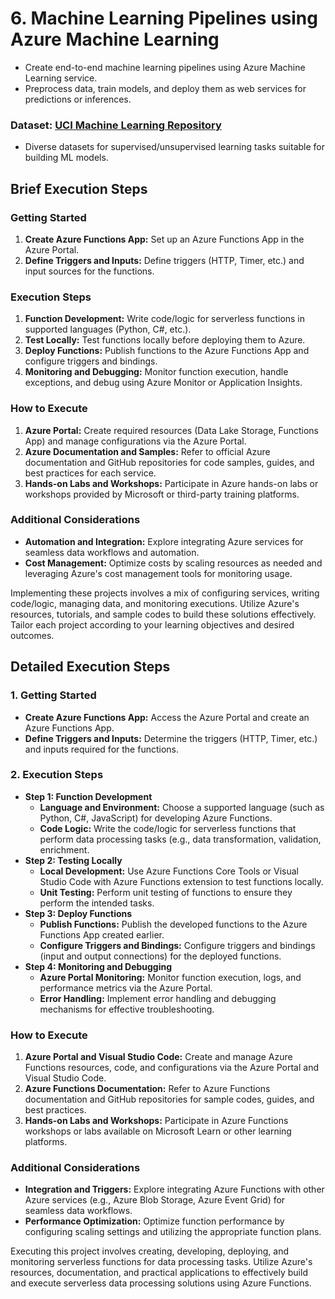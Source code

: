 # 6. Machine Learning Pipelines using Azure Machine Learning
- Create end-to-end machine learning pipelines using Azure Machine Learning service.
- Preprocess data, train models, and deploy them as web services for predictions or inferences.

### Dataset: [UCI Machine Learning Repository](https://archive.ics.uci.edu/ml/index.php)
- Diverse datasets for supervised/unsupervised learning tasks suitable for building ML models.

## Brief Execution Steps
### Getting Started
1. **Create Azure Functions App:** Set up an Azure Functions App in the Azure Portal.
2. **Define Triggers and Inputs:** Define triggers (HTTP, Timer, etc.) and input sources for the functions.

### Execution Steps
1. **Function Development:** Write code/logic for serverless functions in supported languages (Python, C#, etc.).
2. **Test Locally:** Test functions locally before deploying them to Azure.
3. **Deploy Functions:** Publish functions to the Azure Functions App and configure triggers and bindings.
4. **Monitoring and Debugging:** Monitor function execution, handle exceptions, and debug using Azure Monitor or Application Insights.

### How to Execute
1. **Azure Portal:** Create required resources (Data Lake Storage, Functions App) and manage configurations via the Azure Portal.
2. **Azure Documentation and Samples:** Refer to official Azure documentation and GitHub repositories for code samples, guides, and best practices for each service.
3. **Hands-on Labs and Workshops:** Participate in Azure hands-on labs or workshops provided by Microsoft or third-party training platforms.

### Additional Considerations
- **Automation and Integration:** Explore integrating Azure services for seamless data workflows and automation.
- **Cost Management:** Optimize costs by scaling resources as needed and leveraging Azure's cost management tools for monitoring usage.

Implementing these projects involves a mix of configuring services, writing code/logic, managing data, and monitoring executions. Utilize Azure's resources, tutorials, and sample codes to build these solutions effectively. Tailor each project according to your learning objectives and desired outcomes.

## Detailed Execution Steps
### 1. Getting Started
- **Create Azure Functions App:** Access the Azure Portal and create an Azure Functions App.
- **Define Triggers and Inputs:** Determine the triggers (HTTP, Timer, etc.) and inputs required for the functions.

### 2. Execution Steps
- **Step 1: Function Development**
    - **Language and Environment:** Choose a supported language (such as Python, C#, JavaScript) for developing Azure Functions.
    - **Code Logic:** Write the code/logic for serverless functions that perform data processing tasks (e.g., data transformation, validation, enrichment.
- **Step 2: Testing Locally**
    - **Local Development:** Use Azure Functions Core Tools or Visual Studio Code with Azure Functions extension to test functions locally.
    - **Unit Testing:** Perform unit testing of functions to ensure they perform the intended tasks.
- **Step 3: Deploy Functions**
    - **Publish Functions:** Publish the developed functions to the Azure Functions App created earlier.
    - **Configure Triggers and Bindings:** Configure triggers and bindings (input and output connections) for the deployed functions.
- **Step 4: Monitoring and Debugging**
    - **Azure Portal Monitoring:** Monitor function execution, logs, and performance metrics via the Azure Portal.
    - **Error Handling:** Implement error handling and debugging mechanisms for effective troubleshooting.

### How to Execute
1. **Azure Portal and Visual Studio Code:** Create and manage Azure Functions resources, code, and configurations via the Azure Portal and Visual Studio Code.
2. **Azure Functions Documentation:** Refer to Azure Functions documentation and GitHub repositories for sample codes, guides, and best practices.
3. **Hands-on Labs and Workshops:** Participate in Azure Functions workshops or labs available on Microsoft Learn or other learning platforms.

### Additional Considerations
- **Integration and Triggers:** Explore integrating Azure Functions with other Azure services (e.g., Azure Blob Storage, Azure Event Grid) for seamless data workflows.
- **Performance Optimization:** Optimize function performance by configuring scaling settings and utilizing the appropriate function plans.

Executing this project involves creating, developing, deploying, and monitoring serverless functions for data processing tasks. Utilize Azure's resources, documentation, and practical applications to effectively build and execute serverless data processing solutions using Azure Functions.

